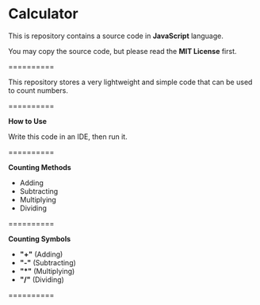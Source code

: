 Calculator
==========

This is repository contains a source code in **JavaScript** language.

You may copy the source code, but please read the **MIT License** first.

==========

This repository stores a very lightweight and simple code that can be used to count numbers.

==========

**How to Use**

Write this code in an IDE, then run it.

==========

**Counting Methods**

- Adding 
- Subtracting
- Multiplying
- Dividing

==========

**Counting Symbols**

- **"+"** (Adding)
- **"-"** (Subtracting)
- **"*"** (Multiplying)
- **"/"** (Dividing)

==========
